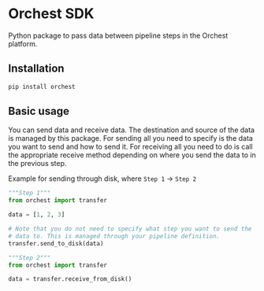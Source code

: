 # Orchest SDK
Python package to pass data between pipeline steps in the Orchest platform.


## Installation
```bash
pip install orchest
```

## Basic usage
You can send data and receive data. The destination and source of the data is managed by this
package. For sending all you need to specify is the data you want to send and how to send it. For
receiving all you need to do is call the appropriate receive method depending on where you send the
data to in the previous step.

Example for sending through disk, where `Step 1` -> `Step 2`
```python
"""Step 1"""
from orchest import transfer

data = [1, 2, 3]

# Note that you do not need to specify what step you want to send the
# data to. This is managed through your pipeline definition.
transfer.send_to_disk(data)
```
```python
"""Step 2"""
from orchest import transfer

data = transfer.receive_from_disk()
```
